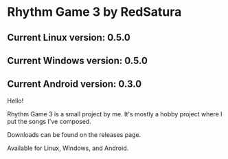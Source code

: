 <h1>Rhythm Game 3 by RedSatura</h1>
<h2>Current Linux version: 0.5.0</h2>
<h2>Current Windows version: 0.5.0</h2>
<h2>Current Android version: 0.3.0</h2>
<p>Hello!</p>
<p>Rhythm Game 3 is a small project by me. It's mostly a hobby project where I put the songs I've composed.</p>
<p>Downloads can be found on the releases page.</p>
<p>Available for Linux, Windows, and Android.</p>
